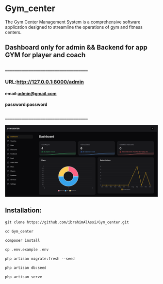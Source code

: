 # Gym_center
The Gym Center Management System is a comprehensive software application designed to streamline the operations of gym and fitness centers.
## Dashboard only for admin && Backend for app GYM for player and coach
### ___________________________________
### URL:http://127.0.0.1:8000/admin 
#### email:admin@gmail.com 
#### password:password
### ___________________________________

![Dashboard img](images/dashboard.png)
## Installation:

```
git clone https://github.com/ibrahimAlAssi/Gym_center.git
```

```
cd Gym_center
```

```
composer install
```

```
cp .env.example .env
```

```
php artisan migrate:fresh --seed
```

```
php artisan db:seed
```

```
php artisan serve
```

